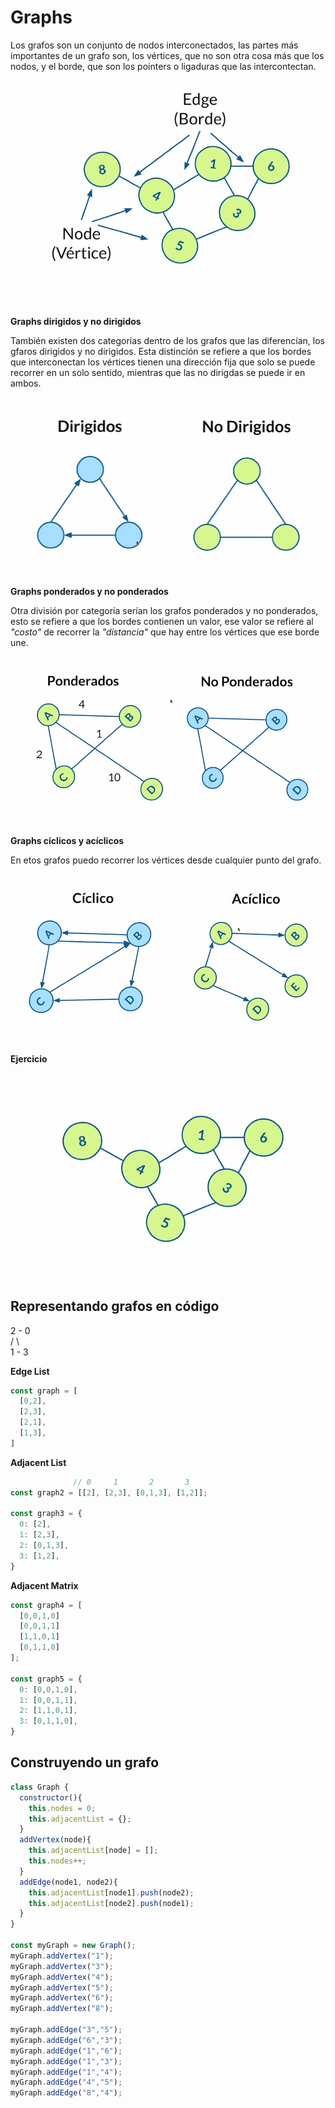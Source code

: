 # Graphs

Los grafos son un conjunto de nodos interconectados, las partes más importantes de un grafo son, los vértices, que no son otra cosa más que los nodos, y el borde, que son los pointers o ligaduras que las intercontectan.

![graphs](./assets/Screenshot%202025-02-04%20075909.png)

**Graphs dirigidos y no dirigidos**

También existen dos categorías dentro de los grafos que las diferencían, los gfaros dirigidos y no dirigidos. Esta distinción se refiere a que los bordes que interconectan los vértices tienen una dirección fija que solo se puede recorrer en un solo sentido, mientras que las no dirigdas se puede ir en ambos.

![dirigidos](./assets/Screenshot%202025-02-04%20080259.png)

**Graphs ponderados y no ponderados**

Otra división por categoría serían los grafos ponderados y no ponderados, esto se refiere a que los bordes contienen un valor, ese valor se refiere al _"costo"_ de recorrer la _"distancia"_ que hay entre los vértices que ese borde une.

![ponderados](./assets/Screenshot%202025-02-04%20080500.png)

**Graphs cíclicos y acíclicos**

En etos grafos puedo recorrer los vértices desde cualquier punto del grafo.

![ciclicos](./assets/Screenshot%202025-02-04%20081411.png)

**Ejercicio**

![ejercicio](./assets/Screenshot%202025-02-04%20081518.png)

## Representando grafos en código
 
  2 - 0  
 / \  
1 - 3  

**Edge List**

```javascript
const graph = [
  [0,2],
  [2,3],
  [2,1],
  [1,3],
]
```

**Adjacent List**

```javascript
              // 0     1       2       3
const graph2 = [[2], [2,3], [0,1,3], [1,2]];

const graph3 = {
  0: [2],
  1: [2,3],
  2: [0,1,3],
  3: [1,2],
}
```

**Adjacent Matrix**

```javascript
const graph4 = [
  [0,0,1,0]
  [0,0,1,1]
  [1,1,0,1]
  [0,1,1,0]
];

const graph5 = {
  0: [0,0,1,0],
  1: [0,0,1,1],
  2: [1,1,0,1],
  3: [0,1,1,0],
}
```

## Construyendo un grafo

```javascript
class Graph {
  constructor(){
    this.nodes = 0;
    this.adjacentList = {};
  }
  addVertex(node){
    this.adjacentList[node] = [];
    this.nodes++;
  }
  addEdge(node1, node2){
    this.adjacentList[node1].push(node2);
    this.adjacentList[node2].push(node1);
  }
}

const myGraph = new Graph();
myGraph.addVertex("1");
myGraph.addVertex("3");
myGraph.addVertex("4");
myGraph.addVertex("5");
myGraph.addVertex("6");
myGraph.addVertex("8");

myGraph.addEdge("3","5");
myGraph.addEdge("6","3");
myGraph.addEdge("1","6");
myGraph.addEdge("1","3");
myGraph.addEdge("1","4");
myGraph.addEdge("4","5");
myGraph.addEdge("8","4");
```